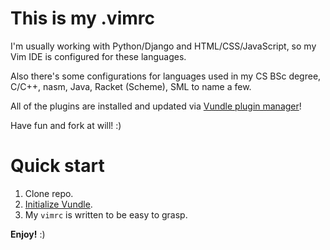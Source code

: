 # This is my .vimrc

I'm usually working with Python/Django and HTML/CSS/JavaScript, so my Vim IDE is configured for these languages.

Also there's some configurations for languages used in my CS BSc degree, C/C++, nasm, Java, Racket (Scheme), SML to name a few.

All of the plugins are installed and updated via [Vundle plugin manager](http://github.com/gmarik/vundle)!

Have fun and fork at will! :)

# Quick start

1. Clone repo.
2. [Initialize Vundle](https://github.com/gmarik/vundle/blob/master/README.md).
3. My `vimrc` is written to be easy to grasp.

**Enjoy!** :)
